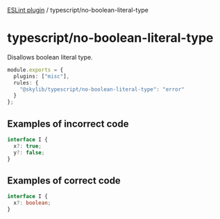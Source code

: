 [ESLint plugin](https://ilyub.github.io/eslint-plugin/) / typescript/no-boolean-literal-type

# typescript/no-boolean-literal-type

Disallows boolean literal type.

```ts
module.exports = {
  plugins: ["misc"],
  rules: {
    "@skylib/typescript/no-boolean-literal-type": "error"
  }
};
```

## Examples of incorrect code

```ts
interface I {
  x?: true;
  y?: false;
}
```

## Examples of correct code

```ts
interface I {
  x?: boolean;
}
```
